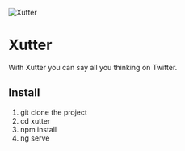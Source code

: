 ![Xutter](https://github.com/wilmer2000/xutter/blob/7d0b08eca3699054139ce8cde878bcadb8599b78/src/assets/img/logo-full.svg?raw=true "Xutter")

# Xutter
With Xutter you can say all you thinking on Twitter.

## Install
1. git clone the project
2. cd xutter
3. npm install
4. ng serve

